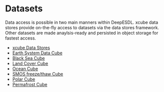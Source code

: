 # Datasets

Data access is possible in two main manners within DeepESDL. xcube 
data stores provide on-the-fly access to datasets via the data stores framework.
Other datasets are made anaylsis-ready and persisted in object storage for fastest access. 

-   [xcube Data Stores](datastores.md)
-   [Earth System Data Cube](ESDC.md)
-   [Black Sea Cube](black-sea.md)
-   [Land Cover Cube](LC-1x2160x2160-1-0-0-zarr.md)
-   [Ocean Cube](ocean-1M-9km-1x1080x1080-1-4-0-zarr.md)
-   [SMOS freeze/thaw Cube](SMOS-snow-1x720x720-1-0-1-zarr.md)
-   [Polar Cube](polar-100m-1x2048x2048-1-0-1-zarr.md)
-   [Permafrost Cube](esa-cci-permafrost-1x1151x1641-0-0-2-zarr.md)
